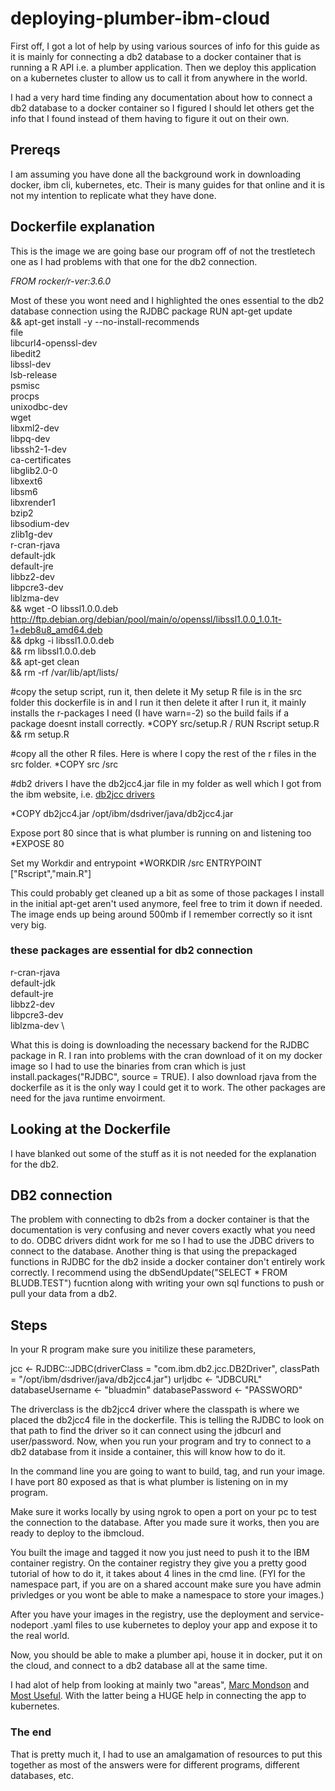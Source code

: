 # deploying-plumber-ibm-cloud

First off, I got a lot of help by using various sources of info for this guide as it is mainly for connecting a db2 database to a docker container that is running a R API i.e. a plumber application. Then we deploy this application on a kubernetes cluster to allow us to call it from anywhere in the world.

I had a very hard time finding any documentation about how to connect a db2 database to a docker container so I figured I should let others get the info that I found instead of them having to figure it out on their own. 

## Prereqs
I am assuming you have done all the background work in downloading docker, ibm cli, kubernetes, etc. Their is many guides for that online and it is not my intention to replicate what they have done.

## Dockerfile explanation
This is the image we are going base our program off of not the trestletech one as I had problems with that one for the db2 connection.

*FROM rocker/r-ver:3.6.0*

Most of these you wont need and I highlighted the ones essential to the db2 database connection using the RJDBC package
RUN apt-get update \
  && apt-get install -y --no-install-recommends \
    file \
    libcurl4-openssl-dev \
    libedit2 \
    libssl-dev \
    lsb-release \
    psmisc \
    procps \
    unixodbc-dev \
    wget \
    libxml2-dev \
    libpq-dev \
    libssh2-1-dev \
    ca-certificates \
    libglib2.0-0 \
	libxext6 \
	libsm6  \
	libxrender1 \
	bzip2 \
	libsodium-dev \
    zlib1g-dev \
    r-cran-rjava \
    default-jdk \
    default-jre \
    libbz2-dev \
    libpcre3-dev \
    liblzma-dev \
    && wget -O libssl1.0.0.deb http://ftp.debian.org/debian/pool/main/o/openssl/libssl1.0.0_1.0.1t-1+deb8u8_amd64.deb \
    && dpkg -i libssl1.0.0.deb \
    && rm libssl1.0.0.deb \
    && apt-get clean \
    && rm -rf /var/lib/apt/lists/
    
#copy the setup script, run it, then delete it
My setup R file is in the src folder this dockerfile is in and I run it then delete it after I run it, it mainly installs the r-packages I need (I have warn=-2) so the build fails if a package doesnt install correctly.
*COPY src/setup.R /
RUN Rscript setup.R && rm setup.R


#copy all the other R files.
Here is where I copy the rest of the r files in the src folder.
*COPY src /src

#db2 drivers
I have the db2jcc4.jar file in my folder as well which I got from the ibm website, i.e. [db2jcc drivers](https://www.ibm.com/support/pages/db2-jdbc-driver-versions-and-downloads)

*COPY db2jcc4.jar /opt/ibm/dsdriver/java/db2jcc4.jar

Expose port 80 since that is what plumber is running on and listening too
*EXPOSE 80

Set my Workdir and entrypoint
*WORKDIR /src
ENTRYPOINT ["Rscript","main.R"]

This could probably get cleaned up a bit as some of those packages I install in the initial apt-get aren't used anymore, feel free to trim it down if needed. The image ends up being around 500mb if I remember correctly so it isnt very big.

### these packages are essential for db2 connection
r-cran-rjava \
default-jdk \
default-jre \
libbz2-dev \
libpcre3-dev \
liblzma-dev \

What this is doing is downloading the necessary backend for the RJDBC package in R. I ran into problems with the cran download of it on my docker image so I had to use the binaries from cran which is just install.packages("RJDBC", source = TRUE). I also download rjava from the dockerfile as it is the only way I could get it to work. The other packages are need for the java runtime envoirment.

## Looking at the Dockerfile

I have blanked out some of the stuff as it is not needed for the explanation for the db2.

## DB2 connection
The problem with connecting to db2s from a docker container is that the documentation is very confusing and never covers exactly what you need to do. ODBC drivers didnt work for me so I had to use the JDBC drivers to connect to the database. Another thing is that using the prepackaged functions in RJDBC for the db2 inside a docker container don't entirely work correctly. I recommend using the dbSendUpdate("SELECT * FROM BLUDB.TEST") fucntion along with writing your own sql functions to push or pull your data from a db2.

## Steps
In your R program make sure you initilize these parameters,

jcc <- RJDBC::JDBC(driverClass = "com.ibm.db2.jcc.DB2Driver", classPath = "/opt/ibm/dsdriver/java/db2jcc4.jar")
urljdbc <- "JDBCURL"
databaseUsername <- "bluadmin"
databasePassword <- "PASSWORD"

The driverclass is the db2jcc4 driver where the classpath is where we placed the db2jcc4 file in the dockerfile. This is telling the RJDBC to look on that path to find the driver so it can connect using the jdbcurl and user/password. Now, when you run your program and try to connect to a db2 database from it inside a container, this will know how to do it.

In the command line you are going to want to build, tag, and run your image. I have port 80 exposed as that is what plumber is listening on in my program. 

Make sure it works locally by using ngrok to open a port on your pc to test the connection to the database. After you made sure it works, then you are ready to deploy to the ibmcloud.

You built the image and tagged it now you just need to push it to the IBM container registry. On the container registry they give you a pretty good tutorial of how to do it, it takes about 4 lines in the cmd line. (FYI for the namespace part, if you are on a shared account make sure you have admin privledges or you wont be able to make a namespace to store your images.)

After you have your images in the registry, use the deployment and service-nodeport .yaml files to use kubernetes to deploy your app and expose it to the real world.

Now, you should be able to make a plumber api, house it in docker, put it on the cloud, and connect to a db2 database all at the same time.

I had alot of help from looking at mainly two "areas", [Marc Mondson](https://code.markedmondson.me/r-on-kubernetes-serverless-shiny-r-apis-and-scheduled-scripts/) and [Most Useful](https://github.com/holken1/deploying-r-on-cloud). With the latter being a HUGE help in connecting the app to kubernetes. 

### The end

That is pretty much it, I had to use an amalgamation of resources to put this together as most of the answers were for different programs, different databases, etc.




